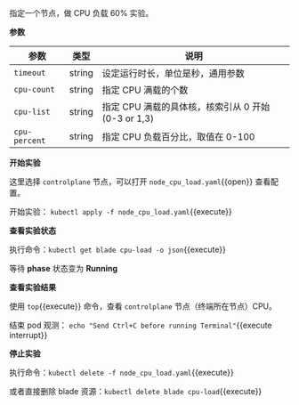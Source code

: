 指定一个节点，做 CPU 负载 60% 实验。

**参数**

| 参数 | 类型 | 说明 |
| --- | --- | --- |
| `timeout` | string | 设定运行时长，单位是秒，通用参数 |
| `cpu-count` | string | 指定 CPU 满载的个数 |
| `cpu-list` | string | 指定 CPU 满载的具体核，核索引从 0 开始 (0-3 or 1,3) |
| `cpu-percent` | string | 指定 CPU 负载百分比，取值在 0-100 |

**开始实验**

这里选择 `controlplane` 节点，可以打开 `node_cpu_load.yaml`{{open}} 查看配置。

开始实验：
`kubectl apply -f node_cpu_load.yaml`{{execute}}

**查看实验状态**

执行命令：`kubectl get blade cpu-load -o json`{{execute}}

等待 **phase** 状态变为 **Running**

**查看实验结果**

使用 `top`{{execute}} 命令，查看 `controlplane` 节点（终端所在节点）CPU。

结束 pod 观测：
`echo "Send Ctrl+C before running Terminal"`{{execute interrupt}}

**停止实验**

执行命令：`kubectl delete -f node_cpu_load.yaml`{{execute}}

或者直接删除 blade 资源：`kubectl delete blade cpu-load`{{execute}}
